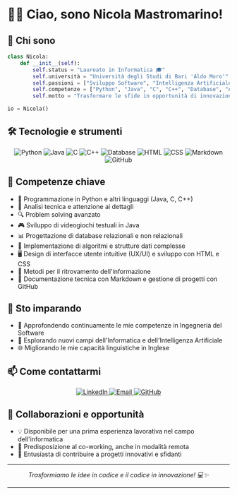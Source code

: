 # 👨‍💻 Ciao, sono Nicola Mastromarino!

## 🚀 Chi sono
```python
class Nicola:
    def __init__(self):
        self.status = "Laureato in Informatica 🎓"
        self.università = "Università degli Studi di Bari 'Aldo Moro'"
        self.passioni = ["Sviluppo Software", "Intelligenza Artificiale", "Problem Solving"]
        self.competenze = ["Python", "Java", "C", "C++", "Database", "Algoritmi", "UX/UI", "HTML", "CSS", "Markdown"]
        self.motto = "Trasformare le sfide in opportunità di innovazione! 💪"

io = Nicola()
```

## 🛠️ Tecnologie e strumenti
<p align="center">
  <img src="https://img.shields.io/badge/Python-3776AB?style=for-the-badge&logo=python&logoColor=white" alt="Python"/>
  <img src="https://img.shields.io/badge/Java-ED8B00?style=for-the-badge&logo=java&logoColor=white" alt="Java"/>
  <img src="https://img.shields.io/badge/C-00599C?style=for-the-badge&logo=c&logoColor=white" alt="C"/>
  <img src="https://img.shields.io/badge/C++-00599C?style=for-the-badge&logo=c%2B%2B&logoColor=white" alt="C++"/>
  <img src="https://img.shields.io/badge/Database-4479A1?style=for-the-badge&logo=mysql&logoColor=white" alt="Database"/>
  <img src="https://img.shields.io/badge/HTML-E34F26?style=for-the-badge&logo=html5&logoColor=white" alt="HTML"/>
  <img src="https://img.shields.io/badge/CSS-1572B6?style=for-the-badge&logo=css3&logoColor=white" alt="CSS"/>
  <img src="https://img.shields.io/badge/Markdown-000000?style=for-the-badge&logo=markdown&logoColor=white" alt="Markdown"/>
  <img src="https://img.shields.io/badge/GitHub-100000?style=for-the-badge&logo=github&logoColor=white" alt="GitHub"/>
</p>

## 💼 Competenze chiave
- 🐍 Programmazione in Python e altri linguaggi (Java, C, C++)
- 🧠 Analisi tecnica e attenzione ai dettagli
- 🔍 Problem solving avanzato
- 🎮 Sviluppo di videogiochi testuali in Java
- 📊 Progettazione di database relazionali e non relazionali
- 🌳 Implementazione di algoritmi e strutture dati complesse
- 🖥️ Design di interfacce utente intuitive (UX/UI) e sviluppo con HTML e CSS
- 🔎 Metodi per il ritrovamento dell'informazione
- 📝 Documentazione tecnica con Markdown e gestione di progetti con GitHub

## 🌱 Sto imparando
- 🚀 Approfondendo continuamente le mie competenze in Ingegneria del Software
- 🤖 Esplorando nuovi campi dell'Informatica e dell'Intelligenza Artificiale
- 🌐 Migliorando le mie capacità linguistiche in Inglese

## 📫 Come contattarmi
<p align="center">
  <a href="https://www.linkedin.com/in/nicola-mastromarino-3a3b74189">
    <img src="https://img.shields.io/badge/LinkedIn-0077B5?style=for-the-badge&logo=linkedin&logoColor=white" alt="LinkedIn"/>
  </a>
  <a href="mailto:nickmastromarino54@gmail.com">
    <img src="https://img.shields.io/badge/Gmail-D14836?style=for-the-badge&logo=gmail&logoColor=white" alt="Email"/>
  </a>
  <a href="https://github.com/NicolaM99">
    <img src="https://img.shields.io/badge/GitHub-100000?style=for-the-badge&logo=github&logoColor=white" alt="GitHub"/>
  </a>
</p>

## 🤝 Collaborazioni e opportunità

- 💡 Disponibile per una prima esperienza lavorativa nel campo dell'informatica
- 🤝 Predisposizione al co-working, anche in modalità remota 
- 🚀 Entusiasta di contribuire a progetti innovativi e sfidanti

---
<p align="center">
  <i>Trasformiamo le idee in codice e il codice in innovazione! 💻✨</i>
</p>

---

